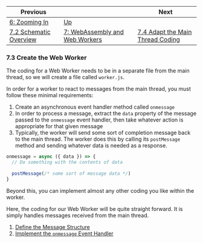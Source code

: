 | Previous | | Next
|---|---|---
| [6: Zooming In](../../06%20Zoom%20Image/) | [Up](../../) | 
| [7.2 Schematic Overview](../02/) | [7: WebAssembly and Web Workers](../) | [7.4 Adapt the Main Thread Coding](../04/)

### 7.3 Create the Web Worker

The coding for a Web Worker needs to be in a separate file from the main thread, so we will create a file called `worker.js`.

In order for a worker to react to messages from the main thread, you must follow these minimal requirements:

1. Create an asynchronous event handler method called `onmessage`
1. In order to process a message, extract the `data` property of the message passed to the `onmessage` event handler, then take whatever action is appropriate for that given message
1. Typically, the worker will send some sort of completion message back to the main thread.  The worker does this by calling its `postMessage` method and sending whatever data is needed as a response.

```javascript
onmessage = async ({ data }) => {
  // Do something with the contents of data
  
  postMessage(/* some sort of message data */)
}
```

Beyond this, you can implement almost any other coding you like within the worker.

Here, the coding for our Web Worker will be quite straight forward.  It is simply handles messages received from the main thread.

1. [Define the Message Structure](./01/)
1. [Implement the `onmessage` Event Handler](./02/)
